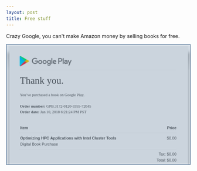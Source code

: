 ```yaml
---
layout: post
title: Free stuff
---
```


Crazy Google, you can't make Amazon money by selling books for free.

<img src="public/180111_hpc-intel-receipt.png"/>
